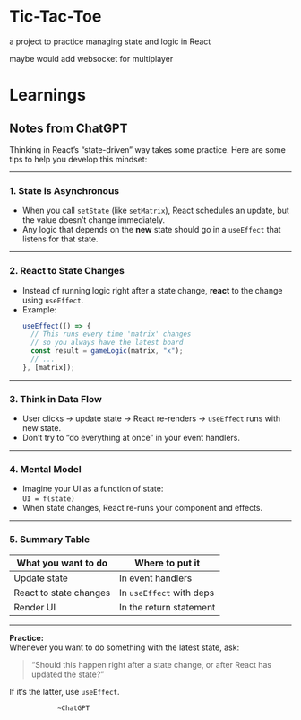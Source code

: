 # Tic-Tac-Toe

a project to practice managing state and logic in React

maybe would add  websocket for multiplayer

# Learnings
## Notes from ChatGPT
Thinking in React’s “state-driven” way takes some practice. Here are some tips to help you develop this mindset:

---

### 1. **State is Asynchronous**
- When you call `setState` (like `setMatrix`), React schedules an update, but the value doesn’t change immediately.
- Any logic that depends on the **new** state should go in a `useEffect` that listens for that state.

---

### 2. **React to State Changes**
- Instead of running logic right after a state change, **react** to the change using `useEffect`.
- Example:  
  ```jsx
  useEffect(() => {
    // This runs every time 'matrix' changes
    // so you always have the latest board
    const result = gameLogic(matrix, "x");
    // ...
  }, [matrix]);
  ```

---

### 3. **Think in Data Flow**
- User clicks → update state → React re-renders → `useEffect` runs with new state.
- Don’t try to “do everything at once” in your event handlers.

---

### 4. **Mental Model**
- Imagine your UI as a function of state:  
  `UI = f(state)`
- When state changes, React re-runs your component and effects.

---

### 5. **Summary Table**

| What you want to do         | Where to put it                |
|-----------------------------|-------------------------------|
| Update state                | In event handlers             |
| React to state changes      | In `useEffect` with deps      |
| Render UI                   | In the return statement       |

---

**Practice:**  
Whenever you want to do something with the latest state, ask:  
> “Should this happen right after a state change, or after React has updated the state?”

If it’s the latter, use `useEffect`.

        
                ~ChatGPT